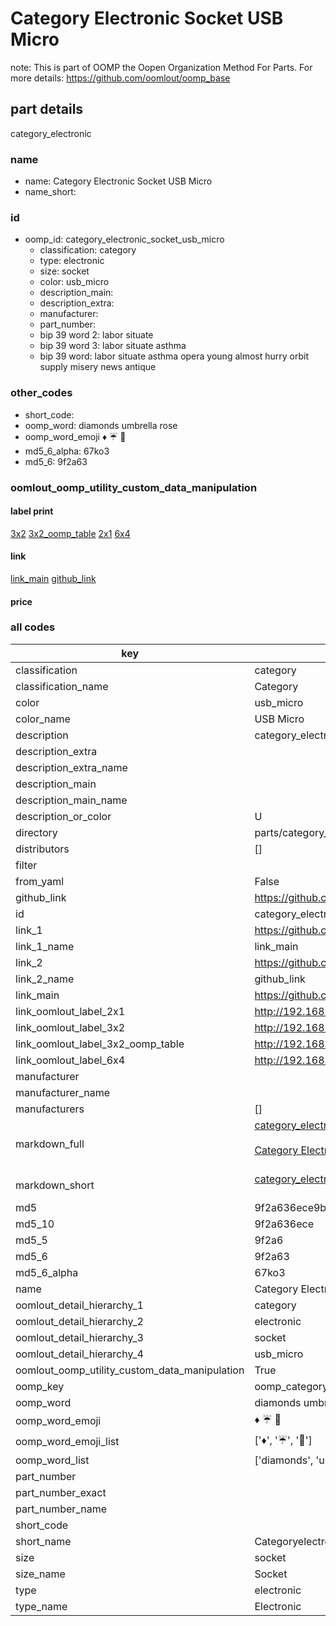 # Category Electronic Socket USB Micro  

note: This is part of OOMP the Oopen Organization Method For Parts. For more details: https://github.com/oomlout/oomp_base

##  part details



category_electronic

### name
* name: Category Electronic Socket USB Micro
* name_short: 
### id
* oomp_id: category_electronic_socket_usb_micro
  * classification: category
  * type: electronic
  * size: socket
  * color: usb_micro
  * description_main: 
  * description_extra: 
  * manufacturer: 
  * part_number: 
  * bip 39 word 2: labor situate
  * bip 39 word 3: labor situate asthma
  * bip 39 word: labor situate asthma opera young almost hurry orbit supply misery news antique

### other_codes
* short_code: 
* oomp_word: diamonds umbrella rose
* oomp_word_emoji :diamonds: :umbrella: :rose:
* md5_6_alpha: 67ko3
* md5_6: 9f2a63






### oomlout_oomp_utility_custom_data_manipulation
#### label print
[3x2](http://192.168.1.245:1112/?label=oomp%2067ko3)
[3x2_oomp_table](http://192.168.1.107:1112/?label=oomp%2067ko3)
[2x1](http://192.168.1.242:1112/?label=oomp%2067ko3)
[6x4](http://192.168.1.55:1112/?label=oomp%2067ko3)    

#### link

[link_main](https://github.com/oomlout/oomlout_oomp_current_version_messy/tree/main/parts/category_electronic_socket_usb_micro) [github_link](https://github.com/oomlout/oomlout_oomp_part_src/tree/main/parts/category_electronic_socket_usb_micro)                             

#### price







### all codes 
| key | value |  
| --- | --- |  
| classification | category |  
| classification_name | Category |  
| color | usb_micro |  
| color_name | USB Micro |  
| description | category_electronic |  
| description_extra |  |  
| description_extra_name |  |  
| description_main |  |  
| description_main_name |  |  
| description_or_color | U  |  
| directory | parts/category_electronic_socket_usb_micro |  
| distributors | [] |  
| filter |  |  
| from_yaml | False |  
| github_link | https://github.com/oomlout/oomlout_oomp_part_src/tree/main/parts/category_electronic_socket_usb_micro |  
| id | category_electronic_socket_usb_micro |  
| link_1 | https://github.com/oomlout/oomlout_oomp_current_version_messy/tree/main/parts/category_electronic_socket_usb_micro |  
| link_1_name | link_main |  
| link_2 | https://github.com/oomlout/oomlout_oomp_part_src/tree/main/parts/category_electronic_socket_usb_micro |  
| link_2_name | github_link |  
| link_main | https://github.com/oomlout/oomlout_oomp_current_version_messy/tree/main/parts/category_electronic_socket_usb_micro |  
| link_oomlout_label_2x1 | http://192.168.1.242:1112/?label=oomp%2067ko3 |  
| link_oomlout_label_3x2 | http://192.168.1.245:1112/?label=oomp%2067ko3 |  
| link_oomlout_label_3x2_oomp_table | http://192.168.1.107:1112/?label=oomp%2067ko3 |  
| link_oomlout_label_6x4 | http://192.168.1.55:1112/?label=oomp%2067ko3 |  
| manufacturer |  |  
| manufacturer_name |  |  
| manufacturers | [] |  
| markdown_full | [category_electronic_socket_usb_micro](https://github.com/oomlout/oomlout_oomp_current_version_messy/tree/main/parts/category_electronic_socket_usb_micro)<br>[](https://github.com/oomlout/oomlout_oomp_current_version_messy/tree/main/parts/category_electronic_socket_usb_micro)<br>[Category Electronic Socket Usb Micro](https://github.com/oomlout/oomlout_oomp_current_version_messy/tree/main/parts/category_electronic_socket_usb_micro)<br><br> |  
| markdown_short | [category_electronic_socket_usb_micro](https://github.com/oomlout/oomlout_oomp_current_version_messy/tree/main/parts/category_electronic_socket_usb_micro)<br><br> |  
| md5 | 9f2a636ece9bedf41b7fa9b41c326be2 |  
| md5_10 | 9f2a636ece |  
| md5_5 | 9f2a6 |  
| md5_6 | 9f2a63 |  
| md5_6_alpha | 67ko3 |  
| name | Category Electronic Socket USB Micro |  
| oomlout_detail_hierarchy_1 | category |  
| oomlout_detail_hierarchy_2 | electronic |  
| oomlout_detail_hierarchy_3 | socket |  
| oomlout_detail_hierarchy_4 | usb_micro |  
| oomlout_oomp_utility_custom_data_manipulation | True |  
| oomp_key | oomp_category_electronic_socket_usb_micro |  
| oomp_word | diamonds umbrella rose |  
| oomp_word_emoji | :diamonds: :umbrella: :rose: |  
| oomp_word_emoji_list | [':diamonds:', ':umbrella:', ':rose:'] |  
| oomp_word_list | ['diamonds', 'umbrella', 'rose'] |  
| part_number |  |  
| part_number_exact |  |  
| part_number_name |  |  
| short_code |  |  
| short_name | Categoryelectronic |  
| size | socket |  
| size_name | Socket |  
| type | electronic |  
| type_name | Electronic |  

